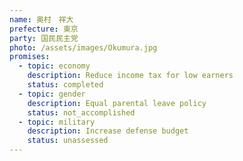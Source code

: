 ```yaml
---
name: 奥村　祥大
prefecture: 東京
party: 国民民主党
photo: /assets/images/Okumura.jpg
promises:
  - topic: economy
    description: Reduce income tax for low earners
    status: completed
  - topic: gender
    description: Equal parental leave policy
    status: not_accomplished
  - topic: military
    description: Increase defense budget
    status: unassessed
---
```

